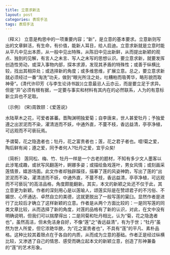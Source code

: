 ```yaml
---
title: 立意求新法
layout: post
categories: 表现手法
tags: 表现手法
---
```


〔释义〕 立意是构思中的一项重要内容；“新”，是立意的基本要求。立意新则写出的文章鲜活，有生命，有价值，能新人耳目，给人启迪。立意求新就是立意时能从平凡中见出本质，从一般中见出特殊，从陈旧中见出新鲜，从而提出新颖的观点、独到的见解，有言人之未言、写人之未写的思想认识。要立意求新，就要发挥创造性劳动，或深入事物内部，探本求源，发现其矛盾的特殊性；或善于纵横比较，找出其相异处；或选择新的角度；或多维思维，扩展立意。总之，要立意求新就必须经过一番“淘洗”功夫，做到“眼光所注之处，吐糟粕而吸菁华，略形貌而取神骨”。(清代许印芳《与李生论诗书跋》)立意最忌人云亦云，而是要立足于求异。但是“异”必须有根有据，一定要与事实和材料有其内在的必然联系，人为的有意标新立异也不足取。

〔示例〕 (宋)周敦颐：《爱莲说》

水陆草木之花，可爱者甚蕃。晋陶渊明独爱菊；自李唐来，世人甚爱牡丹；予独爱遵之出淤泥而不染，濯清涟而不妖，中通外直，不蔓不枝，香远益清，亭亭净植，可远观而不可亵玩焉。

予谓菊，花之隐逸者也；牡丹，花之富贵者也；莲，花之君子者也。噫!菊之爱，陶后鲜有闻；遵之爱，同予者何人?牡丹之爱，宜乎众矣!

〔简析〕 莲同松、梅、竹、牡丹一样是一个古老的题材，不知有多少文人墨客以此涉笔成趣，或状写风翻莲叶，婀娜多姿；或描绘鱼戏莲叶，男女风情；或刻画采莲情景，嬉游场面。此文作者却独辟蹊径，描摹了莲的风姿神韵，写出了莲的“出淤泥而不染，濯清涟而不妖，中通外直，不蔓不枝，香远益清，亭亭净植，可远观而不可亵玩”的高洁品格，角度颇能翻新。其实，本文的新颖之处还不仅于此，其立意更为新颖。作者的深刻用心是以莲喻人，颂莲实际是在赞颂君子的不污俗、不媚世、心怀通达、卓然自立的美德，这就更脱出了一般写莲的窠臼。显然作者是进行了比较后才确立了这样新颖的立意。作者是从两个方面比较的：一是同写莲的同类文章比较，从而选择了新的角度，对莲的品格有了新的认识，对此，在文中没有明确说明，但我们可以揣摩得出；二是同菊和牡丹相比，认为“菊，花之隐逸者也”，虽然高洁，但未免洁身自好，不像“莲”之“香远益清”，有为于世；“牡丹”虽然为世人所爱，但它浓艳华腴，为“花之富贵者也”，不具有“莲”的平凡、素朴品格。这种比较其着限点在于各自的内质，从而成为立意的基础。作者正是经过纵横比较，又渗透了自己的情思、感受而确立起本文的新颖立意，创造了形神兼备的“莲”的艺术形象。 